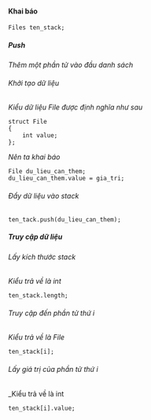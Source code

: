 #### Khai báo
    Files ten_stack;
##### Push
_Thêm một phần tử vào đầu danh sách_
###### Khởi tạo dữ liệu
_Kiểu dữ liệu File được định nghĩa như sau_

    struct File
    {
        int value;
    };

_Nên ta khai báo_

    File du_lieu_can_them;
    du_lieu_can_them.value = gia_tri;

###### Đẩy dữ liệu vào stack
    ten_tack.push(du_lieu_can_them);

##### Truy cập dữ liệu
###### Lấy kích thước stack
_Kiểu trả về là int_

    ten_stack.length;

###### Truy cập đến phần tử thứ i
_Kiểu trả về là File_

    ten_stack[i];

###### Lấy giá trị của phần tử thứ i
_Kiểu trả về là int

    ten_stack[i].value;

